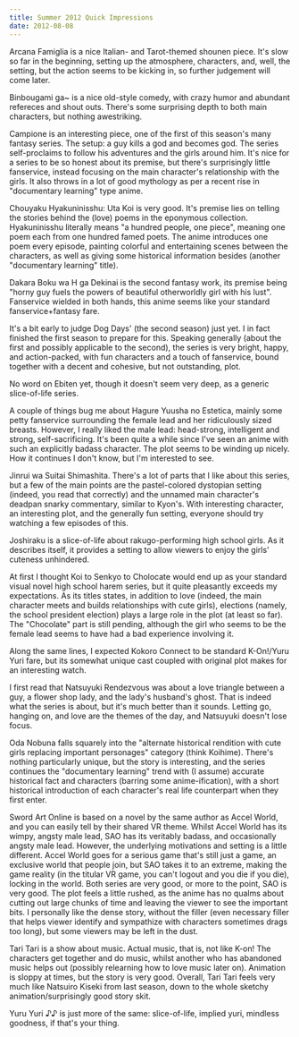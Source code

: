 ```yaml
---
title: Summer 2012 Quick Impressions
date: 2012-08-08
---
```


Arcana Famiglia is a nice Italian- and Tarot-themed shounen piece.  It's
slow so far in the beginning, setting up the atmosphere, characters,
and, well, the setting, but the action seems to be kicking in, so
further judgement will come later.

Binbougami ga~ is a nice old-style comedy, with crazy humor and abundant
refereces and shout outs.  There's some surprising depth to both main
characters, but nothing awestriking.

Campione is an interesting piece, one of the first of this season's many
fantasy series.  The setup: a guy kills a god and becomes god.  The
series self-proclaims to follow his adventures and the girls around him.
It's nice for a series to be so honest about its premise, but there's
surprisingly little fanservice, instead focusing on the main character's
relationship with the girls.  It also throws in a lot of good mythology
as per a recent rise in "documentary learning" type anime.

Chouyaku Hyakuninisshu: Uta Koi is very good.  It's premise lies on
telling the stories behind the (love) poems in the eponymous collection.
Hyakuninisshu literally means "a hundred people, one piece", meaning one
poem each from one hundred famed poets.  The anime introduces one poem
every episode, painting colorful and entertaining scenes between the
characters, as well as giving some historical information besides
(another "documentary learning" title).

Dakara Boku wa H ga Dekinai is the second fantasy work, its premise
being "horny guy fuels the powers of beautiful otherworldly girl with
his lust".  Fanservice wielded in both hands, this anime seems like your
standard fanservice+fantasy fare.

It's a bit early to judge Dog Days' (the second season) just yet.  I in
fact finished the first season to prepare for this.  Speaking generally
(about the first and possibly applicable to the second), the series is
very bright, happy, and action-packed, with fun characters and a touch
of fanservice, bound together with a decent and cohesive, but not
outstanding, plot.

No word on Ebiten yet, though it doesn't seem very deep, as a generic
slice-of-life series.

A couple of things bug me about Hagure Yuusha no Estetica, mainly some
petty fanservice surrounding the female lead and her ridiculously sized
breasts.  However, I really liked the male lead: head-strong,
intelligent and strong, self-sacrificing.  It's been quite a while since
I've seen an anime with such an explicitly badass character.  The plot
seems to be winding up nicely.  How it continues I don't know, but I'm
interested to see.

Jinrui wa Suitai Shimashita.  There's a lot of parts that I like about
this series, but a few of the main points are the pastel-colored
dystopian setting (indeed, you read that correctly) and the unnamed main
character's deadpan snarky commentary, similar to Kyon's.  With
interesting character, an interesting plot, and the generally fun
setting, everyone should try watching a few episodes of this.

Joshiraku is a slice-of-life about rakugo-performing high school girls.
As it describes itself, it provides a setting to allow viewers to enjoy
the girls' cuteness unhindered.

At first I thought Koi to Senkyo to Cholocate would end up as your
standard visual novel high school harem series, but it quite pleasantly
exceeds my expectations.  As its titles states, in addition to love
(indeed, the main character meets and builds relationships with cute
girls), elections (namely, the school president election) plays a large
role in the plot (at least so far).  The "Chocolate" part is still
pending, although the girl who seems to be the female lead seems to have
had a bad experience involving it.

Along the same lines, I expected Kokoro Connect to be standard
K-On!/Yuru Yuri fare, but its somewhat unique cast coupled with original
plot makes for an interesting watch.

I first read that Natsuyuki Rendezvous was about a love triangle between
a guy, a flower shop lady, and the lady's husband's ghost.  That is
indeed what the series is about, but it's much better than it sounds.
Letting go, hanging on, and love are the themes of the day, and
Natsuyuki doesn't lose focus.

Oda Nobuna falls squarely into the "alternate historical rendition with
cute girls replacing important personages" category (think Koihime).
There's nothing particularly unique, but the story is interesting, and
the series continues the "documentary learning" trend with (I assume)
accurate historical fact and characters (barring some anime-ification),
with a short historical introduction of each character's real life
counterpart when they first enter.

Sword Art Online is based on a novel by the same author as Accel World,
and you can easily tell by their shared VR theme.  Whilst Accel World
has its wimpy, angsty male lead, SAO has its veritably badass, and
occasionally angsty male lead.  However, the underlying motivations and
setting is a little different.  Accel World goes for a serious game
that's still just a game, an exclusive world that people join, but SAO
takes it to an extreme, making the game reality (in the titular VR game,
you can't logout and you die if you die), locking in the world.  Both
series are very good, or more to the point, SAO is very good.  The plot
feels a little rushed, as the anime has no qualms about cutting out
large chunks of time and leaving the viewer to see the important bits.
I personally like the dense story, without the filler (even necessary
filler that helps viewer identify and sympathize with characters
sometimes drags too long), but some viewers may be left in the dust.

Tari Tari is a show about music.  Actual music, that is, not like K-on!
The characters get together and do music, whilst another who has
abandoned music helps out (possibly relearning how to love music later
on).  Animation is sloppy at times, but the story is very good.
Overall, Tari Tari feels very much like Natsuiro Kiseki from last
season, down to the whole sketchy animation/surprisingly good story
skit.

Yuru Yuri ♪♪ is just more of the same: slice-of-life, implied yuri,
mindless goodness, if that's your thing.
